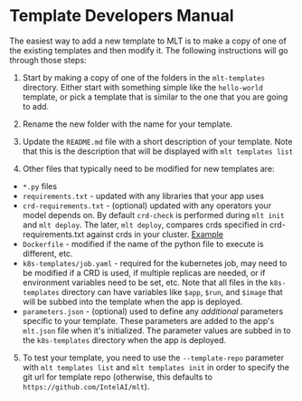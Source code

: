 # Template Developers Manual

The easiest way to add a new template to MLT is to make a copy of one
of the existing templates and then modify it. The following
instructions will go through those steps:

1. Start by making a copy of one of the folders in the `mlt-templates`
 directory.  Either start with something simple like the `hello-world`
 template, or pick a template that is similar to the one that you are
 going to add.

2. Rename the new folder with the name for your template.

3. Update the `README.md` file with a short description of your
template.  Note that this is the description that will be displayed with
`mlt templates list`

4. Other files that typically need to be modified for new templates are:
* `*.py` files
* `requirements.txt` - updated with any libraries that your app uses
* `crd-requirements.txt` - (optional) updated with any operators your model depends on.
By default `crd-check` is performed during `mlt init` and `mlt deploy`. The later, `mlt deploy`, compares crds specified in crd-requirements.txt against crds in your cluster. 
 [Example](../mlt-templates/tf-distributed/crd-requirements.txt)
* `Dockerfile` - modified if the name of the python file to execute is different,
etc.
* `k8s-templates/job.yaml` - required for the kubernetes job, may need to be
modified if a CRD is used, if multiple replicas are needed, or 
if environment variables need to be set, etc.  Note that all files in
the `k8s-templates` directory can have variables like `$app`, `$run`,
and `$image` that will be subbed into the template when the app is
deployed.
* `parameters.json` - (optional) used to define any _additional_ parameters
specific to your template.  These parameters are added to the app's
`mlt.json` file when it's initialized.  The parameter values are subbed
in to the `k8s-templates` directory when the app is deployed.

5. To test your template, you need to use the `--template-repo`
parameter with `mlt templates list` and `mlt templates init` in order
to specify the git url for  template repo (otherwise, this defaults to
`https://github.com/IntelAI/mlt`).
